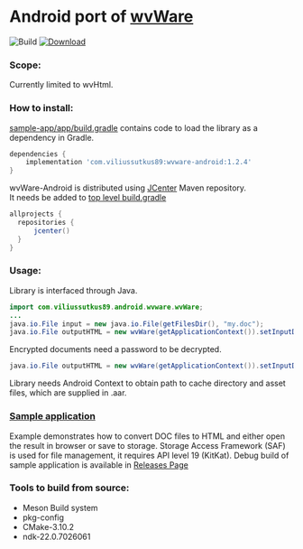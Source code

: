 # Android port of [wvWare](http://wvware.sourceforge.net/)

![Build](https://github.com/ViliusSutkus89/wvWare-Android/workflows/Build/badge.svg)
[![Download](https://api.bintray.com/packages/viliussutkus89/maven-repo/wvware-android/images/download.svg)](https://bintray.com/viliussutkus89/maven-repo/wvware-android/_latestVersion)

### Scope:
Currently limited to wvHtml.

### How to install:
[sample-app/app/build.gradle](sample-app/app/build.gradle) contains code to load the library as a dependency in Gradle.
```gradle
dependencies {
    implementation 'com.viliussutkus89:wvware-android:1.2.4'
}
```

wvWare-Android is distributed using [JCenter](https://jcenter.bintray.com) Maven repository.  
It needs be added to [top level build.gradle](sample-app/build.gradle)
```gradle
allprojects {
  repositories {
      jcenter()
  }
}
```

### Usage:
Library is interfaced through Java.
```Java
import com.viliussutkus89.android.wvware.wvWare;
...
java.io.File input = new java.io.File(getFilesDir(), "my.doc");
java.io.File outputHTML = new wvWare(getApplicationContext()).setInputDOC(input).convert();
```

Encrypted documents need a password to be decrypted.

```Java
java.io.File outputHTML = new wvWare(getApplicationContext()).setInputDOC(input).setPassword("password").convert();
```

Library needs Android Context to obtain path to cache directory and asset files, which are supplied in .aar.

### [Sample application](/sample-app)
Example demonstrates how to convert DOC files to HTML and either open the result in browser or save to storage.
Storage Access Framework (SAF) is used for file management, it requires API level 19 (KitKat).
Debug build of sample application is available in [Releases Page](https://github.com/ViliusSutkus89/wvWare-Android/releases)

### Tools to build from source:
* Meson Build system
* pkg-config
* CMake-3.10.2
* ndk-22.0.7026061

